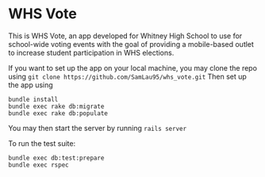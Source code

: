 # WHS Vote

This is WHS Vote, an app developed for Whitney High School to use for school-wide voting events with the goal of providing a mobile-based outlet to increase student participation in WHS elections.

If you want to set up the app on your local machine, you may clone the repo using
```git clone https://github.com/SamLau95/whs_vote.git```
Then set up the app using
```
bundle install
bundle exec rake db:migrate
bundle exec rake db:populate
```
You may then start the server by running
```rails server```

To run the test suite:
```
bundle exec db:test:prepare
bundle exec rspec
```
    
